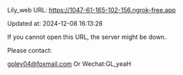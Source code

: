 Lily_web URL: https://1047-61-165-102-156.ngrok-free.app

Updated at: 2024-12-08 16:13:28

If you cannot open this URL, the server might be down.

Please contact: 

goley04@foxmail.com Or Wechat:GL_yeaH